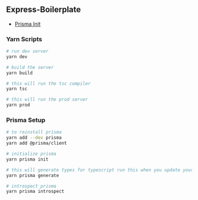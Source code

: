 ## Express-Boilerplate

- [Prisma Init](https://www.prisma.io/docs/getting-started/setup-prisma/add-to-existing-project-typescript-postgres)

### Yarn Scripts
```bash
# run dev server
yarn dev

# build the server
yarn build

# this will run the tsc compiler
yarn tsc

# this will run the prod server
yarn prod
```

### Prisma Setup
```bash
# to reinstall prisma
yarn add --dev prisma
yarn add @prisma/client

# initialize prisma
yarn prisma init

# this will generate types for typescript run this when you update your schema.prisma
yarn prisma generate

# introspect prisma
yarn prisma introspect
```